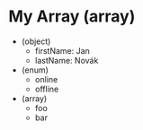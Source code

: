 # My Array (array)

- (object)
  - firstName: Jan
  - lastName: Novák
- (enum)
  - online
  - offline
- (array)
  - foo
  - bar
